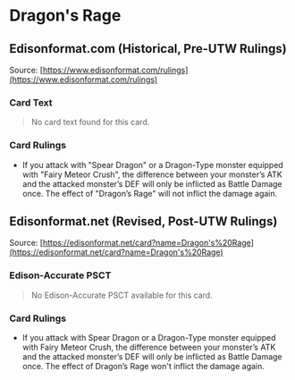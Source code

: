 # Dragon's Rage

## Edisonformat.com (Historical, Pre-UTW Rulings)

Source: [https://www.edisonformat.com/rulings](https://www.edisonformat.com/rulings)

### Card Text

> No card text found for this card.

### Card Rulings

*   If you attack with "Spear Dragon" or a Dragon-Type monster equipped with "Fairy Meteor Crush", the difference between your monster’s ATK and the attacked monster’s DEF will only be inflicted as Battle Damage once. The effect of "Dragon’s Rage" will not inflict the damage again.

## Edisonformat.net (Revised, Post-UTW Rulings)

Source: [https://edisonformat.net/card?name=Dragon's%20Rage](https://edisonformat.net/card?name=Dragon's%20Rage)

### Edison-Accurate PSCT

> No Edison-Accurate PSCT available for this card.

### Card Rulings

*   If you attack with Spear Dragon or a Dragon-Type monster equipped with Fairy Meteor Crush, the difference between your monster’s ATK and the attacked monster’s DEF will only be inflicted as Battle Damage once. The effect of Dragon’s Rage won't inflict the damage again.
            